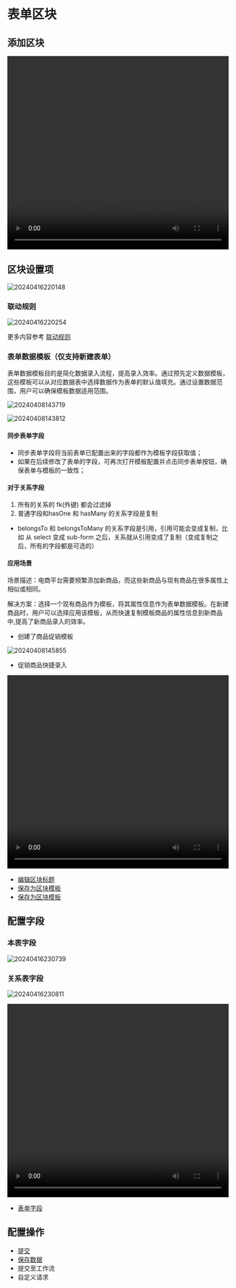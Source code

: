 # 表单区块

## 添加区块

<video width="100%" height="440" controls>
      <source src="https://nocobase-docs.oss-cn-beijing.aliyuncs.com/20240416215917.mp4" type="video/mp4">
</video>

## 区块设置项

![20240416220148](https://nocobase-docs.oss-cn-beijing.aliyuncs.com/20240416220148.png)

### 联动规则

![20240416220254](https://nocobase-docs.oss-cn-beijing.aliyuncs.com/20240416220254.png)

更多内容参考 [联动规则](/handbook/ui/blocks/block-settings/linkage-rule)

### 表单数据模板（仅支持新建表单）

表单数据模板目的是简化数据录入流程，提高录入效率。通过预先定义数据模板，这些模板可以从对应数据表中选择数据作为表单的默认值填充。通过设置数据范围，用户可以确保模板数据适用范围。

![20240408143719](https://nocobase-docs.oss-cn-beijing.aliyuncs.com/20240408143719.png)

![20240408143812](https://nocobase-docs.oss-cn-beijing.aliyuncs.com/20240408143812.png)

#### 同步表单字段

- 同步表单字段将当前表单已配置出来的字段都作为模板字段获取值；
- 如果在后续修改了表单的字段，可再次打开模板配置并点击同步表单按钮，确保表单与模板的一致性；

#### 对于关系字段

1. 所有的关系的 fk(外键) 都会过滤掉
2. 普通字段和hasOne 和 hasMany 的关系字段是复制

- belongsTo 和 belongsToMany 的关系字段是引用，引用可能会变成复制，比如 从 select 变成 sub-form 之后，关系就从引用变成了复制（变成复制之后，所有的字段都是可选的）

#### 应用场景

场景描述：电商平台需要频繁添加新商品，而这些新商品与现有商品在很多属性上相似或相同。

解决方案：选择一个现有商品作为模板，将其属性信息作为表单数据模板。在新建商品时，用户可以选择应用该模板，从而快速复制模板商品的属性信息到新商品中,提高了新商品录入的效率。

- 创建了商品促销模板

![20240408145855](https://nocobase-docs.oss-cn-beijing.aliyuncs.com/20240408145855.png)

- 促销商品快捷录入

<video width="100%" height="440" controls>
      <source src="https://nocobase-docs.oss-cn-beijing.aliyuncs.com/20240408150250.mp4" type="video/mp4">
</video>

- [编辑区块标题](/handbook/ui/blocks/block-settings/block-title)
- [保存为区块模板](/handbook/ui/blocks/block-settings/block-template)
- [保存为区块模板](/handbook/ui/blocks/block-settings/block-template)
## 配置字段

### 本表字段

![20240416230739](https://nocobase-docs.oss-cn-beijing.aliyuncs.com/20240416230739.png)

### 关系表字段

![20240416230811](https://nocobase-docs.oss-cn-beijing.aliyuncs.com/20240416230811.png)

<video width="100%" height="440" controls>
      <source src="https://nocobase-docs.oss-cn-beijing.aliyuncs.com/20240416231152.mp4" type="video/mp4">
</video>

- [表单字段](/handbook/ui/fields/generic/form-item)

## 配置操作

- [提交](/handbook/ui/actions/types/submit)
- [保存数据](/handbook/ui/actions/types/save-record)
- 提交至工作流
- 自定义请求
